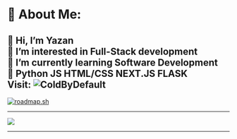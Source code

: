 # 💫 About Me:
👋 Hi, I’m Yazan<br>👀 I’m interested in Full-Stack development<br>🌱 I’m currently learning Software Development<br>💞️ Python JS HTML/CSS NEXT.JS FLASK<br>
Visit: ![ColdByDefault](https://coldbydefault.com/)
---

[![roadmap.sh](https://roadmap.sh/card/tall/652405354c7f3e98be4dada2?variant=dark&roadmaps=frontend%2Cbackend%2Cgit-github%2Cpython)](https://roadmap.sh)

---

[![](https://visitcount.itsvg.in/api?id=ColdByDefault&icon=5&color=1)](https://visitcount.itsvg.in)

---

